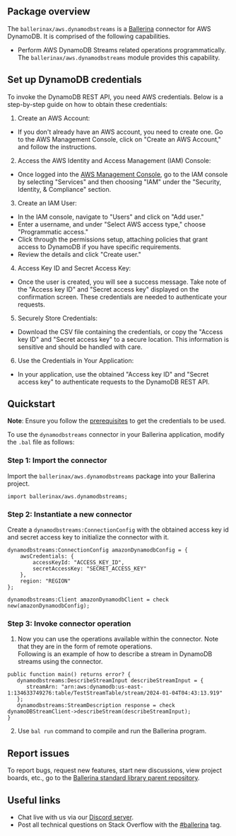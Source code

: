## Package overview

The `ballerinax/aws.dynamodbstreams` is a [Ballerina](https://ballerina.io/) connector for AWS DynamoDB. It is comprised of the following capabilities.
* Perform AWS DynamoDB Streams related operations programmatically. The `ballerinax/aws.dynamodbstreams` module provides this capability.

## Set up DynamoDB credentials

To invoke the DynamoDB REST API, you need AWS credentials. Below is a step-by-step guide on how to obtain these credentials:

1. Create an AWS Account:
* If you don't already have an AWS account, you need to create one. Go to the AWS Management Console, click on "Create an AWS Account," and follow the instructions.

2. Access the AWS Identity and Access Management (IAM) Console:

* Once logged into the [AWS Management Console](https://aws.amazon.com/), go to the IAM console by selecting "Services" and then choosing "IAM" under the "Security, Identity, & Compliance" section.

3. Create an IAM User:

* In the IAM console, navigate to "Users" and click on "Add user."
* Enter a username, and under "Select AWS access type," choose "Programmatic access."
* Click through the permissions setup, attaching policies that grant access to DynamoDB if you have specific requirements.
* Review the details and click "Create user."

4. Access Key ID and Secret Access Key:

* Once the user is created, you will see a success message. Take note of the "Access key ID" and "Secret access key" displayed on the confirmation screen. These credentials are needed to authenticate your requests.

5. Securely Store Credentials:

* Download the CSV file containing the credentials, or copy the "Access key ID" and "Secret access key" to a secure location. This information is sensitive and should be handled with care.

6. Use the Credentials in Your Application:

* In your application, use the obtained "Access key ID" and "Secret access key" to authenticate requests to the DynamoDB REST API.

## Quickstart

**Note**: Ensure you follow the [prerequisites](https://github.com/ballerina-platform/module-ballerinax-aws.dynamodbstreams#set-up-dynamodb-credentials) to get the credentials to be used.

To use the `dynamodbstreams` connector in your Ballerina application, modify the `.bal` file as follows:

### Step 1: Import the connector
Import the `ballerinax/aws.dynamodbstreams` package into your Ballerina project.
```ballerina
import ballerinax/aws.dynamodbstreams;
```

### Step 2: Instantiate a new connector
Create a `dynamodbstreams:ConnectionConfig` with the obtained access key id and secret access key to initialize the connector with it.
```ballerina
dynamodbstreams:ConnectionConfig amazonDynamodbConfig = {
    awsCredentials: {
        accessKeyId: "ACCESS_KEY_ID",
        secretAccessKey: "SECRET_ACCESS_KEY"
    },
    region: "REGION"
};

dynamodbstreams:Client amazonDynamodbClient = check new(amazonDynamodbConfig);
```

### Step 3: Invoke connector operation
1. Now you can use the operations available within the connector. Note that they are in the form of remote operations.  
Following is an example of how to describe a stream in DynamoDB streams using the connector.

```ballerina
public function main() returns error? {
   dynamodbstreams:DescribeStreamInput describeStreamInput = {
      streamArn: "arn:aws:dynamodb:us-east-1:134633749276:table/TestStreamTable/stream/2024-01-04T04:43:13.919"
   };
   dynamodbstreams:StreamDescription response = check dynamoDBStreamClient->describeStream(describeStreamInput);
}
```
2. Use `bal run` command to compile and run the Ballerina program.

## Report issues

To report bugs, request new features, start new discussions, view project boards, etc., go to the [Ballerina standard library parent repository](https://github.com/ballerina-platform/ballerina-standard-library).

## Useful links

- Chat live with us via our [Discord server](https://discord.gg/ballerinalang).
- Post all technical questions on Stack Overflow with the [#ballerina](https://stackoverflow.com/questions/tagged/ballerina) tag.
